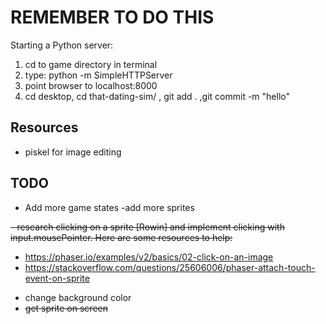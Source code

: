 # REMEMBER TO DO THIS

Starting a Python server: 
1) cd to game directory in terminal
2) type: python -m SimpleHTTPServer
3) point browser to localhost:8000 
4)  cd desktop, cd that-dating-sim/ , git add . ,git commit -m "hello"

## Resources

- piskel for image editing

## TODO

- Add more game states
-add more sprites

~~- research clicking on a sprite [Rowin] and implement clicking with input.mousePointer. Here are some resources to help:~~
  + https://phaser.io/examples/v2/basics/02-click-on-an-image
  + https://stackoverflow.com/questions/25606006/phaser-attach-touch-event-on-sprite
- change background color 
- ~~get sprite on screen~~
